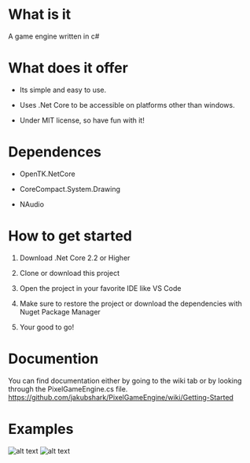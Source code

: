 # What is it
A game engine written in c#

# What does it offer
* Its simple and easy to use.

* Uses .Net Core to be accessible on platforms other than windows. 

* Under MIT license, so have fun with it!

# Dependences
* OpenTK.NetCore

* CoreCompact.System.Drawing

* NAudio

# How to get started
1. Download .Net Core 2.2 or Higher

2. Clone or download this project

3. Open the project in your favorite IDE like
VS Code

4. Make sure to restore the project or 
download the dependencies with Nuget Package
Manager

5. Your good to go!

# Documention
You can find documentation either by going to the wiki tab or
by looking through the PixelGameEngine.cs file.
https://github.com/jakubshark/PixelGameEngine/wiki/Getting-Started

# Examples
![alt text](https://i.imgur.com/23w2cji.gif)
![alt text](https://i.imgur.com/sgPtLmT.gif)
